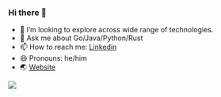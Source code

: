 ### Hi there 👋

<!--
**Neeraj-Natu/Neeraj-Natu** is a ✨ _special_ ✨ repository because its `README.md` (this file) appears on your GitHub profile.
-->
- 👯 I’m looking to explore across wide range of technologies.
- 💬 Ask me about Go/Java/Python/Rust
- 📫 How to reach me: [Linkedin](https://www.linkedin.com/in/neerajnatu/)
- 😄 Pronouns: he/him
- 🌏 [Website](https://neerajnatu.com)

![](https://komarev.com/ghpvc/?username=Neeraj-Natu)
